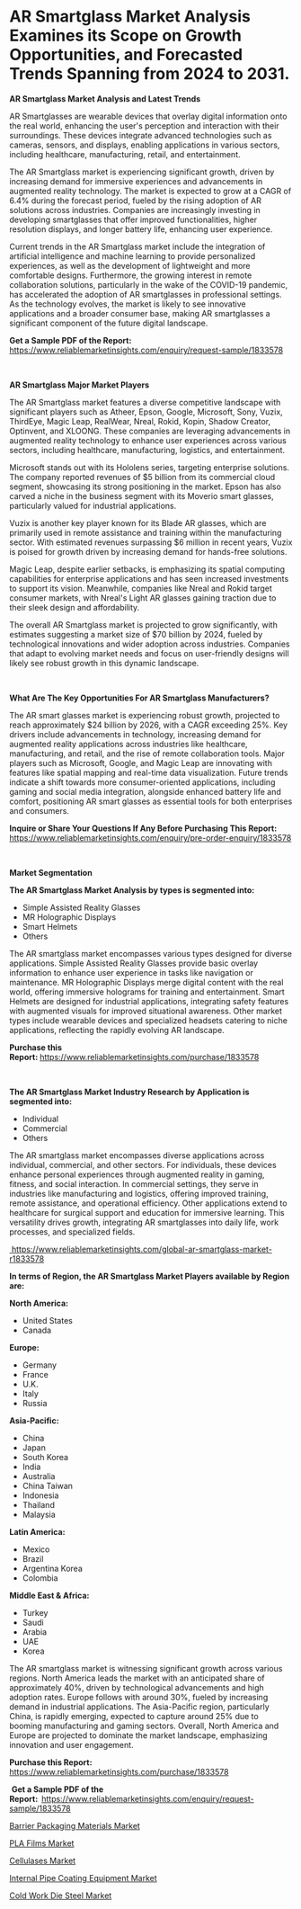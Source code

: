 <p><h1>AR Smartglass Market Analysis Examines its Scope on Growth Opportunities, and Forecasted Trends Spanning from 2024 to 2031.</h1></p><p><strong>AR Smartglass Market Analysis and Latest Trends</strong></p>
<p><p>AR Smartglasses are wearable devices that overlay digital information onto the real world, enhancing the user's perception and interaction with their surroundings. These devices integrate advanced technologies such as cameras, sensors, and displays, enabling applications in various sectors, including healthcare, manufacturing, retail, and entertainment.</p><p>The AR Smartglass market is experiencing significant growth, driven by increasing demand for immersive experiences and advancements in augmented reality technology. The market is expected to grow at a CAGR of 6.4% during the forecast period, fueled by the rising adoption of AR solutions across industries. Companies are increasingly investing in developing smartglasses that offer improved functionalities, higher resolution displays, and longer battery life, enhancing user experience.</p><p>Current trends in the AR Smartglass market include the integration of artificial intelligence and machine learning to provide personalized experiences, as well as the development of lightweight and more comfortable designs. Furthermore, the growing interest in remote collaboration solutions, particularly in the wake of the COVID-19 pandemic, has accelerated the adoption of AR smartglasses in professional settings. As the technology evolves, the market is likely to see innovative applications and a broader consumer base, making AR smartglasses a significant component of the future digital landscape.</p></p>
<p><strong>Get a Sample PDF of the Report:&nbsp;</strong> <a href="https://www.reliablemarketinsights.com/enquiry/request-sample/1833578?utm_campaign=1405&utm_medium=2&utm_source=Github&utm_content=ia&utm_term=17102024&utm_id=ar-smartglass">https://www.reliablemarketinsights.com/enquiry/request-sample/1833578</a></p>
<p>&nbsp;</p>
<p><strong>AR Smartglass Major Market Players</strong></p>
<p><p>The AR Smartglass market features a diverse competitive landscape with significant players such as Atheer, Epson, Google, Microsoft, Sony, Vuzix, ThirdEye, Magic Leap, RealWear, Nreal, Rokid, Kopin, Shadow Creator, Optinvent, and XLOONG. These companies are leveraging advancements in augmented reality technology to enhance user experiences across various sectors, including healthcare, manufacturing, logistics, and entertainment.</p><p>Microsoft stands out with its Hololens series, targeting enterprise solutions. The company reported revenues of $5 billion from its commercial cloud segment, showcasing its strong positioning in the market. Epson has also carved a niche in the business segment with its Moverio smart glasses, particularly valued for industrial applications. </p><p>Vuzix is another key player known for its Blade AR glasses, which are primarily used in remote assistance and training within the manufacturing sector. With estimated revenues surpassing $6 million in recent years, Vuzix is poised for growth driven by increasing demand for hands-free solutions.</p><p>Magic Leap, despite earlier setbacks, is emphasizing its spatial computing capabilities for enterprise applications and has seen increased investments to support its vision. Meanwhile, companies like Nreal and Rokid target consumer markets, with Nreal's Light AR glasses gaining traction due to their sleek design and affordability.</p><p>The overall AR Smartglass market is projected to grow significantly, with estimates suggesting a market size of $70 billion by 2024, fueled by technological innovations and wider adoption across industries. Companies that adapt to evolving market needs and focus on user-friendly designs will likely see robust growth in this dynamic landscape.</p></p>
<p>&nbsp;</p>
<p><strong>What Are The Key Opportunities For AR Smartglass Manufacturers?</strong></p>
<p><p>The AR smart glasses market is experiencing robust growth, projected to reach approximately $24 billion by 2026, with a CAGR exceeding 25%. Key drivers include advancements in technology, increasing demand for augmented reality applications across industries like healthcare, manufacturing, and retail, and the rise of remote collaboration tools. Major players such as Microsoft, Google, and Magic Leap are innovating with features like spatial mapping and real-time data visualization. Future trends indicate a shift towards more consumer-oriented applications, including gaming and social media integration, alongside enhanced battery life and comfort, positioning AR smart glasses as essential tools for both enterprises and consumers.</p></p>
<p><strong>Inquire or Share Your Questions If Any Before Purchasing This Report:</strong> <a href="https://www.reliablemarketinsights.com/enquiry/pre-order-enquiry/1833578?utm_campaign=1405&utm_medium=2&utm_source=Github&utm_content=ia&utm_term=17102024&utm_id=ar-smartglass">https://www.reliablemarketinsights.com/enquiry/pre-order-enquiry/1833578</a></p>
<p>&nbsp;</p>
<p><strong>Market Segmentation</strong></p>
<p><strong>The AR Smartglass Market Analysis by types is segmented into:</strong></p>
<p><ul><li>Simple Assisted Reality Glasses</li><li>MR Holographic Displays</li><li>Smart Helmets</li><li>Others</li></ul></p>
<p><p>The AR smartglass market encompasses various types designed for diverse applications. Simple Assisted Reality Glasses provide basic overlay information to enhance user experience in tasks like navigation or maintenance. MR Holographic Displays merge digital content with the real world, offering immersive holograms for training and entertainment. Smart Helmets are designed for industrial applications, integrating safety features with augmented visuals for improved situational awareness. Other market types include wearable devices and specialized headsets catering to niche applications, reflecting the rapidly evolving AR landscape.</p></p>
<p><strong>Purchase this Report:&nbsp;</strong><a href="https://www.reliablemarketinsights.com/purchase/1833578?utm_campaign=1405&utm_medium=2&utm_source=Github&utm_content=ia&utm_term=17102024&utm_id=ar-smartglass">https://www.reliablemarketinsights.com/purchase/1833578</a></p>
<p>&nbsp;</p>
<p><strong>The AR Smartglass Market Industry Research by Application is segmented into:</strong></p>
<p><ul><li>Individual</li><li>Commercial</li><li>Others</li></ul></p>
<p><p>The AR smartglass market encompasses diverse applications across individual, commercial, and other sectors. For individuals, these devices enhance personal experiences through augmented reality in gaming, fitness, and social interaction. In commercial settings, they serve in industries like manufacturing and logistics, offering improved training, remote assistance, and operational efficiency. Other applications extend to healthcare for surgical support and education for immersive learning. This versatility drives growth, integrating AR smartglasses into daily life, work processes, and specialized fields.</p></p>
<p><a href="https://www.reliablemarketinsights.com/global-ar-smartglass-market-r1833578?utm_campaign=1405&utm_medium=2&utm_source=Github&utm_content=ia&utm_term=17102024&utm_id=ar-smartglass">&nbsp;https://www.reliablemarketinsights.com/global-ar-smartglass-market-r1833578</a></p>
<p><strong>In terms of Region, the AR Smartglass Market Players available by Region are:</strong></p>
<p>
    <p> <strong> North America: </strong>
        <ul>
            <li>United States</li>
            <li>Canada</li>
        </ul>
        </p> 
    <p> <strong> Europe: </strong>
        <ul>
            <li>Germany</li>
            <li>France</li>
            <li>U.K.</li>
            <li>Italy</li>
            <li>Russia</li>
        </ul>
        </p> 
    <p> <strong> Asia-Pacific: </strong>
        <ul>
            <li>China</li>
            <li>Japan</li>
            <li>South Korea</li>
            <li>India</li>
            <li>Australia</li>
            <li>China Taiwan</li>
            <li>Indonesia</li>
            <li>Thailand</li>
            <li>Malaysia</li>
        </ul>
        </p> 
    <p> <strong> Latin America: </strong>
        <ul>
            <li>Mexico</li>
            <li>Brazil</li>
            <li>Argentina Korea</li>
            <li>Colombia</li>
        </ul>
        </p> 
    <p> <strong> Middle East & Africa: </strong>
        <ul>
            <li>Turkey</li>
            <li>Saudi</li>
            <li>Arabia</li>
            <li>UAE</li>
            <li>Korea</li>
        </ul>
    </p>
    </p>
<p><p>The AR smartglass market is witnessing significant growth across various regions. North America leads the market with an anticipated share of approximately 40%, driven by technological advancements and high adoption rates. Europe follows with around 30%, fueled by increasing demand in industrial applications. The Asia-Pacific region, particularly China, is rapidly emerging, expected to capture around 25% due to booming manufacturing and gaming sectors. Overall, North America and Europe are projected to dominate the market landscape, emphasizing innovation and user engagement.</p></p>
<p><strong>Purchase this Report: </strong><a href="https://www.reliablemarketinsights.com/purchase/1833578?utm_campaign=1405&utm_medium=2&utm_source=Github&utm_content=ia&utm_term=17102024&utm_id=ar-smartglass">https://www.reliablemarketinsights.com/purchase/1833578</a></p>
<p>&nbsp;<strong>Get a Sample PDF of the Report:&nbsp;&nbsp;</strong><a href="https://www.reliablemarketinsights.com/enquiry/request-sample/1833578?utm_campaign=1405&utm_medium=2&utm_source=Github&utm_content=ia&utm_term=17102024&utm_id=ar-smartglass">https://www.reliablemarketinsights.com/enquiry/request-sample/1833578</a></p>
<p><strong></strong></p>
<p><p><a href="https://www.linkedin.com/pulse/barrier-packaging-materials-market-global-regional-analysis-xp8ge?utm_campaign=1405&utm_medium=2&utm_source=Github&utm_content=ia&utm_term=17102024&utm_id=ar-smartglass">Barrier Packaging Materials Market</a></p><p><a href="https://www.linkedin.com/pulse/navigating-global-pla-films-market-from-trends-strategy-2024-agfse?utm_campaign=1405&utm_medium=2&utm_source=Github&utm_content=ia&utm_term=17102024&utm_id=ar-smartglass">PLA Films Market</a></p><p><a href="https://www.linkedin.com/pulse/cellulases-market-research-report-2024-2031-researchblend-l2yre?utm_campaign=1405&utm_medium=2&utm_source=Github&utm_content=ia&utm_term=17102024&utm_id=ar-smartglass">Cellulases Market</a></p><p><a href="https://issuu.com/reportprime-2/docs/internal-pipe-coating-equipment-mar_a83d69c1a26dca?utm_campaign=1405&utm_medium=2&utm_source=Github&utm_content=ia&utm_term=17102024&utm_id=ar-smartglass">Internal Pipe Coating Equipment Market</a></p><p><a href="https://www.linkedin.com/pulse/cold-work-die-steel-market-outlook-forecast-from-2024-2031-tbmre?utm_campaign=1405&utm_medium=2&utm_source=Github&utm_content=ia&utm_term=17102024&utm_id=ar-smartglass">Cold Work Die Steel Market</a></p></p>